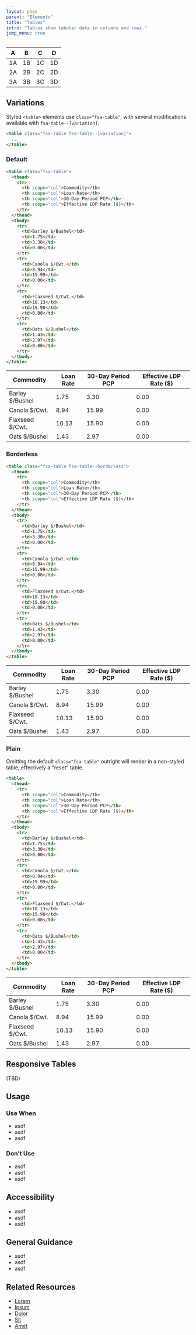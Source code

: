 ```yaml
---
layout: page
parent: "Elements"
title: "Tables"
intro: "Tables show tabular data in columns and rows."
jump_menu: true
---
```


<div class="ds-preview">
  <table class="fsa-table">
    <thead>
      <tr>
        <th scope="col">A</th>
        <th scope="col">B</th>
        <th scope="col">C</th>
        <th scope="col">D</th>
      </tr>
    </thead>
    <tbody>
      <tr>
        <td>1A</td>
        <td>1B</td>
        <td>1C</td>
        <td>1D</td>
      </tr>
      <tr>
        <td>2A</td>
        <td>2B</td>
        <td>2C</td>
        <td>2D</td>
      </tr>
      <tr>
        <td>3A</td>
        <td>3B</td>
        <td>3C</td>
        <td>3D</td>
      </tr>
    </tbody>
  </table>  
</div>

## Variations

Styled `<table>` elements use `class="fsa-table"`, with several modifications available with `fsa-table--[variation]`.

```html
<table class="fsa-table fsa-table--[variation]">
  ...
</table>
```

### Default

```html
<table class="fsa-table">
  <thead>
    <tr>
      <th scope="col">Commodity</th>
      <th scope="col">Loan Rate</th>
      <th scope="col">30-Day Period PCP</th>
      <th scope="col">Effective LDP Rate ($)</th>
    </tr>
  </thead>
  <tbody>
    <tr>
      <td>Barley $/Bushel</td>
      <td>1.75</td>
      <td>3.30</td>
      <td>0.00</td>
    </tr>
    <tr>
      <td>Canola $/Cwt.</td>
      <td>8.94</td>
      <td>15.99</td>
      <td>0.00</td>
    </tr>
    <tr>
      <td>Flaxseed $/Cwt.</td>
      <td>10.13</td>
      <td>15.90</td>
      <td>0.00</td>
    </tr>
    <tr>
      <td>Oats $/Bushel</td>
      <td>1.43</td>
      <td>2.97</td>
      <td>0.00</td>
    </tr>
  </tbody>
</table>
```
<div class="ds-preview">
  <table class="fsa-table">
    <thead>
      <tr>
        <th scope="col">Commodity</th>
        <th scope="col">Loan Rate</th>
        <th scope="col">30-Day Period PCP</th>
        <th scope="col">Effective LDP Rate ($)</th>
      </tr>
    </thead>
    <tbody>
      <tr>
        <td>Barley $/Bushel</td>
        <td>1.75</td>
        <td>3.30</td>
        <td>0.00</td>
      </tr>
      <tr>
        <td>Canola $/Cwt.</td>
        <td>8.94</td>
        <td>15.99</td>
        <td>0.00</td>
      </tr>
      <tr>
        <td>Flaxseed $/Cwt.</td>
        <td>10.13</td>
        <td>15.90</td>
        <td>0.00</td>
      </tr>
      <tr>
        <td>Oats $/Bushel</td>
        <td>1.43</td>
        <td>2.97</td>
        <td>0.00</td>
      </tr>
    </tbody>
  </table>  
</div>

### Borderless

```html
<table class="fsa-table fsa-table--borderless">
  <thead>
    <tr>
      <th scope="col">Commodity</th>
      <th scope="col">Loan Rate</th>
      <th scope="col">30-Day Period PCP</th>
      <th scope="col">Effective LDP Rate ($)</th>
    </tr>
  </thead>
  <tbody>
    <tr>
      <td>Barley $/Bushel</td>
      <td>1.75</td>
      <td>3.30</td>
      <td>0.00</td>
    </tr>
    <tr>
      <td>Canola $/Cwt.</td>
      <td>8.94</td>
      <td>15.99</td>
      <td>0.00</td>
    </tr>
    <tr>
      <td>Flaxseed $/Cwt.</td>
      <td>10.13</td>
      <td>15.90</td>
      <td>0.00</td>
    </tr>
    <tr>
      <td>Oats $/Bushel</td>
      <td>1.43</td>
      <td>2.97</td>
      <td>0.00</td>
    </tr>
  </tbody>
</table>
```
<div class="ds-preview">
  <table class="fsa-table fsa-table--borderless">
    <thead>
      <tr>
        <th scope="col">Commodity</th>
        <th scope="col">Loan Rate</th>
        <th scope="col">30-Day Period PCP</th>
        <th scope="col">Effective LDP Rate ($)</th>
      </tr>
    </thead>
    <tbody>
      <tr>
        <td>Barley $/Bushel</td>
        <td>1.75</td>
        <td>3.30</td>
        <td>0.00</td>
      </tr>
      <tr>
        <td>Canola $/Cwt.</td>
        <td>8.94</td>
        <td>15.99</td>
        <td>0.00</td>
      </tr>
      <tr>
        <td>Flaxseed $/Cwt.</td>
        <td>10.13</td>
        <td>15.90</td>
        <td>0.00</td>
      </tr>
      <tr>
        <td>Oats $/Bushel</td>
        <td>1.43</td>
        <td>2.97</td>
        <td>0.00</td>
      </tr>
    </tbody>
  </table>  
</div>

### Plain

Omitting the default `class="fsa-table"` outright will render in a non-styled table, effectively a "reset" table.

```html
<table>
  <thead>
    <tr>
      <th scope="col">Commodity</th>
      <th scope="col">Loan Rate</th>
      <th scope="col">30-Day Period PCP</th>
      <th scope="col">Effective LDP Rate ($)</th>
    </tr>
  </thead>
  <tbody>
    <tr>
      <td>Barley $/Bushel</td>
      <td>1.75</td>
      <td>3.30</td>
      <td>0.00</td>
    </tr>
    <tr>
      <td>Canola $/Cwt.</td>
      <td>8.94</td>
      <td>15.99</td>
      <td>0.00</td>
    </tr>
    <tr>
      <td>Flaxseed $/Cwt.</td>
      <td>10.13</td>
      <td>15.90</td>
      <td>0.00</td>
    </tr>
    <tr>
      <td>Oats $/Bushel</td>
      <td>1.43</td>
      <td>2.97</td>
      <td>0.00</td>
    </tr>
  </tbody>
</table>
```
<div class="ds-preview">
  <table>
    <thead>
      <tr>
        <th scope="col">Commodity</th>
        <th scope="col">Loan Rate</th>
        <th scope="col">30-Day Period PCP</th>
        <th scope="col">Effective LDP Rate ($)</th>
      </tr>
    </thead>
    <tbody>
      <tr>
        <td>Barley $/Bushel</td>
        <td>1.75</td>
        <td>3.30</td>
        <td>0.00</td>
      </tr>
      <tr>
        <td>Canola $/Cwt.</td>
        <td>8.94</td>
        <td>15.99</td>
        <td>0.00</td>
      </tr>
      <tr>
        <td>Flaxseed $/Cwt.</td>
        <td>10.13</td>
        <td>15.90</td>
        <td>0.00</td>
      </tr>
      <tr>
        <td>Oats $/Bushel</td>
        <td>1.43</td>
        <td>2.97</td>
        <td>0.00</td>
      </tr>
    </tbody>
  </table>  
</div>


## Responsive Tables

(TBD)

## Usage

### Use When

* asdf
* asdf
* asdf

### Don't Use

* asdf
* asdf
* asdf

## Accessibility

* asdf
* asdf
* asdf

## General Guidance

* asdf
* asdf
* asdf

## Related Resources

* [Lorem](lorem)
* [Ipsum](ipsum)
* [Dolor](dolor)
* [Sit](sit)
* [Amet](amet)
